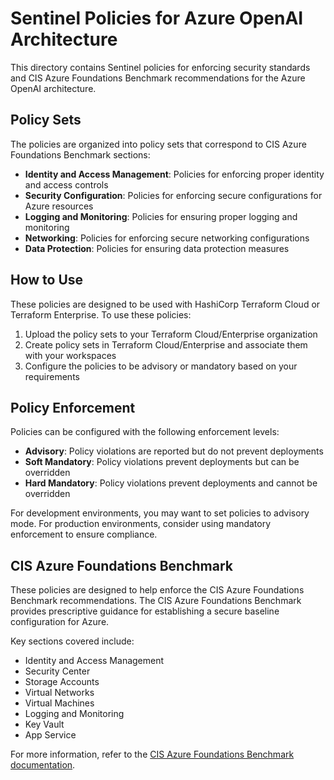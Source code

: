 # Sentinel Policies for Azure OpenAI Architecture

This directory contains Sentinel policies for enforcing security standards and CIS Azure Foundations Benchmark recommendations for the Azure OpenAI architecture.

## Policy Sets

The policies are organized into policy sets that correspond to CIS Azure Foundations Benchmark sections:

- **Identity and Access Management**: Policies for enforcing proper identity and access controls
- **Security Configuration**: Policies for enforcing secure configurations for Azure resources
- **Logging and Monitoring**: Policies for ensuring proper logging and monitoring
- **Networking**: Policies for enforcing secure networking configurations
- **Data Protection**: Policies for ensuring data protection measures

## How to Use

These policies are designed to be used with HashiCorp Terraform Cloud or Terraform Enterprise. To use these policies:

1. Upload the policy sets to your Terraform Cloud/Enterprise organization
2. Create policy sets in Terraform Cloud/Enterprise and associate them with your workspaces
3. Configure the policies to be advisory or mandatory based on your requirements

## Policy Enforcement

Policies can be configured with the following enforcement levels:

- **Advisory**: Policy violations are reported but do not prevent deployments
- **Soft Mandatory**: Policy violations prevent deployments but can be overridden
- **Hard Mandatory**: Policy violations prevent deployments and cannot be overridden

For development environments, you may want to set policies to advisory mode. For production environments, consider using mandatory enforcement to ensure compliance.

## CIS Azure Foundations Benchmark

These policies are designed to help enforce the CIS Azure Foundations Benchmark recommendations. The CIS Azure Foundations Benchmark provides prescriptive guidance for establishing a secure baseline configuration for Azure.

Key sections covered include:

- Identity and Access Management
- Security Center
- Storage Accounts
- Virtual Networks
- Virtual Machines
- Logging and Monitoring
- Key Vault
- App Service

For more information, refer to the [CIS Azure Foundations Benchmark documentation](https://www.cisecurity.org/benchmark/azure/).
